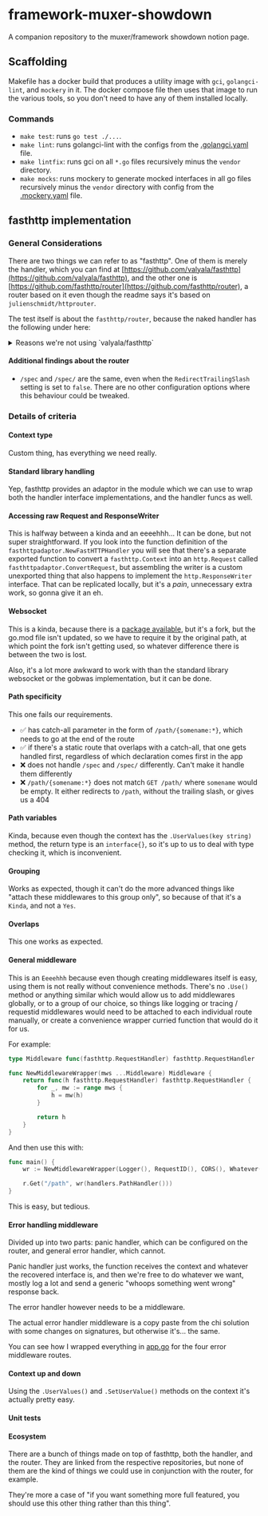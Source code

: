 # framework-muxer-showdown
A companion repository to the muxer/framework showdown notion page.

## Scaffolding

Makefile has a docker build that produces a utility image with `gci`, `golangci-lint`, and `mockery` in it. The docker compose file then uses that image to run the various tools, so you don't need to have any of them installed locally.

### Commands

* `make test`: runs `go test ./...`.
* `make lint`: runs golangci-lint with the configs from the [.golangci.yaml](.golangci.yaml) file.
* `make lintfix`: runs gci on all `*.go` files recursively minus the `vendor` directory.
* `make mocks`: runs mockery to generate mocked interfaces in all go files recursively minus the `vendor` directory with config from the [.mockery.yaml](.mockery.yaml) file.

## fasthttp implementation

### General Considerations

There are two things we can refer to as "fasthttp". One of them is merely the handler, which you can find at [https://github.com/valyala/fasthttp](https://github.com/valyala/fasthttp), and the other one is [https://github.com/fasthttp/router](https://github.com/fasthttp/router), a router based on it even though the readme says it's based on `julienschmidt/httprouter`.

The test itself is about the `fasthttp/router`, because the naked handler has the following under here:

<details>
<summary>Reasons we're not using `valyala/fasthttp`</summary>

---

Its main focus is on performance and it compares itself to net/http. It also starts with this note:

> ## fasthttp might not be for you!
>
> ---
> fasthttp was design for some high performance edge cases. Unless your server/client needs to handle thousands of small to medium requests per seconds and needs a consistent low millisecond response time fasthttp might not be for you. For most cases net/http is much better as it's easier to use and can handle more cases. For most cases you won't even notice the performance difference.

I feel like in our case we do care about these fast responses, so it might be for us.

That said, fasthttp also has this bit in their readme:

> * Fasthttp doesn't provide [ServeMux](https://golang.org/pkg/net/http/#ServeMux), but there are more powerful third-party routers and web frameworks with fasthttp support:
>   * [fasthttp-routing](https://github.com/qiangxue/fasthttp-routing)
>   * [router](https://github.com/fasthttp/router)
>   * [lu](https://github.com/vincentLiuxiang/lu)
>   * [atreugo](https://github.com/savsgio/atreugo)
>   * [Fiber](https://github.com/gofiber/fiber)
>   * [Gearbox](https://github.com/gogearbox/gearbox)
>
> Net/http code with simple ServeMux is trivially converted to fasthttp code:
>
> ```go
> // net/http code
>
> m := &http.ServeMux{}
> m.HandleFunc("/foo", fooHandlerFunc)
> m.HandleFunc("/bar", barHandlerFunc)
> m.Handle("/baz", bazHandler)
>
> http.ListenAndServe(":80", m)
> ```
>
> ```go
> // the corresponding fasthttp code
> m := func(ctx *fasthttp.RequestCtx) {
> 	switch string(ctx.Path()) {
> 	case "/foo":
> 		fooHandlerFunc(ctx)
> 	case "/bar":
> 		barHandlerFunc(ctx)
> 	case "/baz":
> 		bazHandler.HandlerFunc(ctx)
> 	default:
> 		ctx.Error("not found", fasthttp.StatusNotFound)
> 	}
> }
>
> fasthttp.ListenAndServe(":80", m)
> ```

All of the above, while undoubtedly amazing when it comes to handling requests, is going to make it really, really difficult to write actual code that we need as a business.
</details>

#### Additional findings about the router
* `/spec` and `/spec/` are the same, even when the `RedirectTrailingSlash` setting is set to `false`. There are no other configuration options where this behaviour could be tweaked.

### Details of criteria

#### Context type

Custom thing, has everything we need really.

#### Standard library handling

Yep, fasthttp provides an adaptor in the module which we can use to wrap both the handler interface implementations, and the handler funcs as well.

#### Accessing raw Request and ResponseWriter

This is halfway between a kinda and an eeeehhh... It can be done, but not super straightforward. If you look into the function definition of the `fasthttpadaptor.NewFastHTTPHandler` you will see that there's a separate exported function to convert a `fasthttp.Context` into an `http.Request` called `fasthttpadaptor.ConvertRequest`, but assembling the writer is a custom unexported thing that also happens to implement the `http.ResponseWriter` interface. That can be replicated locally, but it's a _pain_, unnecessary extra work, so gonna give it an eh.

#### Websocket

This is a kinda, because there is a [package available](https://github.com/fasthttp/fastws), but it's a fork, but the go.mod file isn't updated, so we have to require it by the original path, at which point the fork isn't getting used, so whatever difference there is between the two is lost.

Also, it's a lot more awkward to work with than the standard library websocket or the gobwas implementation, but it can be done.

#### Path specificity

This one fails our requirements.

* ✅ has catch-all parameter in the form of `/path/{somename:*}`, which needs to go at the end of the route
* ✅ if there's a static route that overlaps with a catch-all, that one gets handled first, regardless of which declaration comes first in the app
* ❌ does not handle `/spec` and `/spec/` differently. Can't make it handle them differently
* ❌ `/path/{somename:*}` does not match `GET /path/` where `somename` would be empty. It either redirects to `/path`, without the trailing slash, or gives us a 404

#### Path variables

Kinda, because even though the context has the `.UserValues(key string)` method, the return type is an `interface{}`, so it's up to us to deal with type checking it, which is inconvenient.

#### Grouping

Works as expected, though it can't do the more advanced things like "attach these middlewares to this group only", so because of that it's a `Kinda`, and not a `Yes`.

#### Overlaps

This one works as expected.

#### General middleware

This is an `Eeeehhh` because even though creating middlewares itself is easy, using them is not really without convenience methods. There's no `.Use()` method or anything similar which would allow us to add middlewares globally, or to a group of our choice, so things like logging or tracing / requestid middlewares would need to be attached to each individual route manually, or create a convenience wrapper curried function that would do it for us.

For example:
```go
type Middleware func(fasthttp.RequestHandler) fasthttp.RequestHandler

func NewMiddlewareWrapper(mws ...Middleware) Middleware {
	return func(h fasthttp.RequestHandler) fasthttp.RequestHandler {
		for _, mw := range mws {
			h = mw(h)
		}

		return h
    }
}
```
And then use this with:
```go
func main() {
	wr := NewMiddlewareWrapper(Logger(), RequestID(), CORS(), Whatever())

	r.Get("/path", wr(handlers.PathHandler()))
}
```
This is easy, but tedious.

#### Error handling middleware

Divided up into two parts: panic handler, which can be configured on the router, and general error handler, which cannot.

Panic handler just works, the function receives the context and whatever the recovered interface is, and then we're free to do whatever we want, mostly log a lot and send a generic "whoops something went wrong" response back.

The error handler however needs to be a middleware.

The actual error handler middleware is a copy paste from the chi solution with some changes on signatures, but otherwise it's... the same.

You can see how I wrapped everything in [app.go](app/app.go) for the four error middleware routes.

#### Context up and down

Using the `.UserValues()` and `.SetUserValue()` methods on the context it's actually pretty easy.

#### Unit tests

#### Ecosystem

There are a bunch of things made on top of fasthttp, both the handler, and the router. They are linked from the respective repositories, but none of them are the kind of things we could use in conjunction with the router, for example.

They're more a case of "if you want something more full featured, you should use this other thing rather than this thing".
